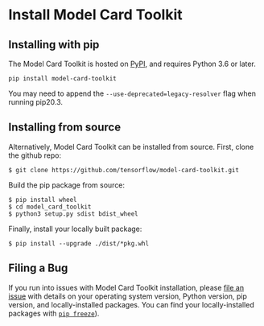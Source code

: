 # Install Model Card Toolkit

## Installing with pip

The Model Card Toolkit is hosted on
[PyPI](https://pypi.org/project/model-card-toolkit/), and requires Python 3.6 or
later.

```shell
pip install model-card-toolkit
```

You may need to append the `--use-deprecated=legacy-resolver` flag when running
pip20.3.

## Installing from source

Alternatively, Model Card Toolkit can be installed from source. First, clone the
github repo:

```shell
$ git clone https://github.com/tensorflow/model-card-toolkit.git
```

Build the pip package from source:

```shell
$ pip install wheel
$ cd model_card_toolkit
$ python3 setup.py sdist bdist_wheel
```

Finally, install your locally built package:

```shell
$ pip install --upgrade ./dist/*pkg.whl
```

## Filing a Bug

If you run into issues with Model Card Toolkit installation, please
[file an issue](https://github.com/tensorflow/model-card-toolkit/issues/new)
with details on your operating system version, Python version, pip version, and
locally-installed packages. You can find your locally-installed packages with
[`pip freeze`](https://pip.pypa.io/en/stable/reference/pip_freeze/)).
